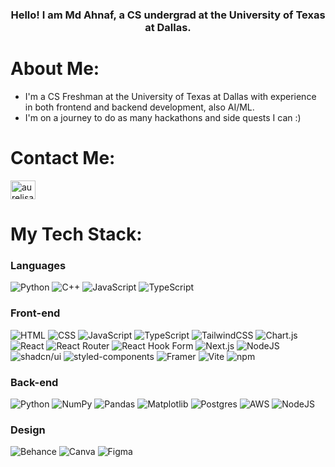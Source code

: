 <h3 align="center">Hello! I am Md Ahnaf, a CS undergrad at the University of Texas at Dallas.</h3>

<!---
notzabir/notzabir is a ✨ special ✨ repository because its `README.md` (this file) appears on your GitHub profile.
You can click the Preview link to take a look at your changes.
--->
# About Me:
-   I'm a CS Freshman at the University of Texas at Dallas with experience in both frontend and backend development, also AI/ML.
-   I'm on a journey to do as many hackathons and side quests I can :)

# Contact Me:
<p align="left">
<a href="https://www.linkedin.com/in/md-ahnaf-al-zabir/" target="blank"><img align="center" src="https://raw.githubusercontent.com/rahuldkjain/github-profile-readme-generator/master/src/images/icons/Social/linked-in-alt.svg" alt="aurelisa sindhunirmala" height="30" width="40" /></a>
<!--<a href="https://instagram.com/not_zabir/" target="blank"><img align="center" src="https://raw.githubusercontent.com/rahuldkjain/github-profile-readme-generator/master/src/images/icons/Social/instagram.svg" alt="aurelisajuan" height="30" width="40" /></a> -->
<!-- <a href="https://www.youtube.com/c/aurelisajuan" target="blank"><img align="center" src="https://raw.githubusercontent.com/rahuldkjain/github-profile-readme-generator/master/src/images/icons/Social/youtube.svg" alt="aurelisajuan" height="30" width="40" /></a> -->
<!-- <a href="https://www.hackerrank.com/aurelisa_sindhu" target="blank"><img align="center" src="https://raw.githubusercontent.com/rahuldkjain/github-profile-readme-generator/master/src/images/icons/Social/hackerrank.svg" alt="aurelisa_sindhu" height="30" width="40" /></a> -->
</p>

# My Tech Stack:
<h3>Languages</h3>

![Python](https://img.shields.io/badge/Python-3776AB?logo=python&logoColor=fff)
![C++](https://img.shields.io/badge/C++-%2300599C.svg?logo=c%2B%2B&logoColor=white)
![JavaScript](https://img.shields.io/badge/JavaScript-F7DF1E?logo=javascript&logoColor=000)
![TypeScript](https://img.shields.io/badge/TypeScript-3178C6?logo=typescript&logoColor=fff)






<h3>Front-end</h3>

  ![HTML](https://img.shields.io/badge/HTML-%23E34F26.svg?logo=html5&logoColor=white)
  ![CSS](https://img.shields.io/badge/CSS-1572B6?logo=css3&logoColor=fff)
  ![JavaScript](https://img.shields.io/badge/JavaScript-F7DF1E?logo=javascript&logoColor=000)
  ![TypeScript](https://img.shields.io/badge/TypeScript-3178C6?logo=typescript&logoColor=fff)
  ![TailwindCSS](https://img.shields.io/badge/Tailwind%20CSS-%2338B2AC.svg?logo=tailwind-css&logoColor=white)
  ![Chart.js](https://img.shields.io/badge/Chart.js-FF6384?logo=chartdotjs&logoColor=fff)
  ![React](https://img.shields.io/badge/React-%2320232a.svg?logo=react&logoColor=%2361DAFB)
  ![React Router](https://img.shields.io/badge/React_Router-CA4245?logo=react-router&logoColor=white)
  ![React Hook Form](https://img.shields.io/badge/React%20Hook%20Form-EC5990?logo=reacthookform&logoColor=fff)
  ![Next.js](https://img.shields.io/badge/Next.js-black?logo=next.js&logoColor=white)
  ![NodeJS](https://img.shields.io/badge/Node.js-6DA55F?logo=node.js&logoColor=white)
  ![shadcn/ui](https://img.shields.io/badge/shadcn%2Fui-000?logo=shadcnui&logoColor=fff)
  ![styled-components](https://img.shields.io/badge/styled--components-DB7093?logo=styledcomponents&logoColor=fff)
  ![Framer](https://img.shields.io/badge/Framer-05F?logo=framer&logoColor=fff)
  ![Vite](https://img.shields.io/badge/Vite-646CFF?logo=vite&logoColor=fff)
  ![npm](https://img.shields.io/badge/npm-CB3837?logo=npm&logoColor=fff)

  

<h3>Back-end</h3>

![Python](https://img.shields.io/badge/Python-3776AB?logo=python&logoColor=fff)
![NumPy](https://img.shields.io/badge/NumPy-4DABCF?logo=numpy&logoColor=fff)
![Pandas](https://img.shields.io/badge/Pandas-150458?logo=pandas&logoColor=fff)
![Matplotlib](https://custom-icon-badges.demolab.com/badge/Matplotlib-71D291?logo=matplotlib&logoColor=fff)
![Postgres](https://img.shields.io/badge/Postgres-%23316192.svg?logo=postgresql&logoColor=white)
![AWS](https://img.shields.io/badge/AWS-%23FF9900.svg?logo=amazon-web-services&logoColor=white)
![NodeJS](https://img.shields.io/badge/Node.js-6DA55F?logo=node.js&logoColor=white)

<h3>Design</h3>

![Behance](https://img.shields.io/badge/Behance-0054F7?logo=behance&logoColor=white)
![Canva](https://img.shields.io/badge/Canva-%2300C4CC.svg?&logo=Canva&logoColor=white)
![Figma](https://img.shields.io/badge/Figma-F24E1E?logo=figma&logoColor=white)

  

  


